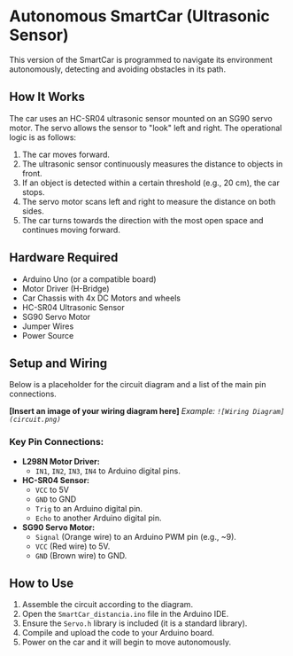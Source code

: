 # Autonomous SmartCar (Ultrasonic Sensor)

This version of the SmartCar is programmed to navigate its environment autonomously, detecting and avoiding obstacles in its path.

## How It Works

The car uses an HC-SR04 ultrasonic sensor mounted on an SG90 servo motor. The servo allows the sensor to "look" left and right. The operational logic is as follows:
1.  The car moves forward.
2.  The ultrasonic sensor continuously measures the distance to objects in front.
3.  If an object is detected within a certain threshold (e.g., 20 cm), the car stops.
4.  The servo motor scans left and right to measure the distance on both sides.
5.  The car turns towards the direction with the most open space and continues moving forward.

## Hardware Required

* Arduino Uno (or a compatible board)
* Motor Driver (H-Bridge)
* Car Chassis with 4x DC Motors and wheels
* HC-SR04 Ultrasonic Sensor
* SG90 Servo Motor
* Jumper Wires
* Power Source

## Setup and Wiring

Below is a placeholder for the circuit diagram and a list of the main pin connections.

**[Insert an image of your wiring diagram here]**
*Example: `![Wiring Diagram](circuit.png)`*

### Key Pin Connections:
* **L298N Motor Driver:**
    * `IN1`, `IN2`, `IN3`, `IN4` to Arduino digital pins.
* **HC-SR04 Sensor:**
    * `VCC` to 5V
    * `GND` to GND
    * `Trig` to an Arduino digital pin.
    * `Echo` to another Arduino digital pin.
* **SG90 Servo Motor:**
    * `Signal` (Orange wire) to an Arduino PWM pin (e.g., ~9).
    * `VCC` (Red wire) to 5V.
    * `GND` (Brown wire) to GND.

## How to Use

1.  Assemble the circuit according to the diagram.
2.  Open the `SmartCar_distancia.ino` file in the Arduino IDE.
3.  Ensure the `Servo.h` library is included (it is a standard library).
4.  Compile and upload the code to your Arduino board.
5.  Power on the car and it will begin to move autonomously.
